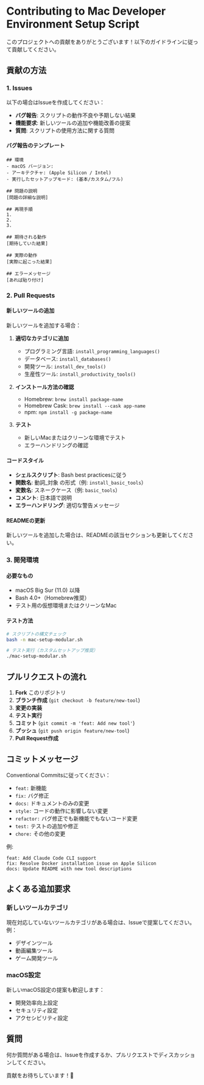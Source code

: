 # Contributing to Mac Developer Environment Setup Script

このプロジェクトへの貢献をありがとうございます！以下のガイドラインに従って貢献してください。

## 貢献の方法

### 1. Issues

以下の場合はIssueを作成してください：

- **バグ報告**: スクリプトの動作不良や予期しない結果
- **機能要求**: 新しいツールの追加や機能改善の提案
- **質問**: スクリプトの使用方法に関する質問

#### バグ報告のテンプレート

```
## 環境
- macOS バージョン: 
- アーキテクチャ: (Apple Silicon / Intel)
- 実行したセットアップモード: (基本/カスタム/フル)

## 問題の説明
[問題の詳細な説明]

## 再現手順
1. 
2. 
3. 

## 期待される動作
[期待していた結果]

## 実際の動作
[実際に起こった結果]

## エラーメッセージ
[あれば貼り付け]
```

### 2. Pull Requests

#### 新しいツールの追加

新しいツールを追加する場合：

1. **適切なカテゴリに追加**
   - プログラミング言語: `install_programming_languages()`
   - データベース: `install_databases()`
   - 開発ツール: `install_dev_tools()`
   - 生産性ツール: `install_productivity_tools()`

2. **インストール方法の確認**
   - Homebrew: `brew install package-name`
   - Homebrew Cask: `brew install --cask app-name`
   - npm: `npm install -g package-name`

3. **テスト**
   - 新しいMacまたはクリーンな環境でテスト
   - エラーハンドリングの確認

#### コードスタイル

- **シェルスクリプト**: Bash best practicesに従う
- **関数名**: 動詞_対象 の形式（例: `install_basic_tools`）
- **変数名**: スネークケース（例: `basic_tools`）
- **コメント**: 日本語で説明
- **エラーハンドリング**: 適切な警告メッセージ

#### READMEの更新

新しいツールを追加した場合は、READMEの該当セクションも更新してください。

### 3. 開発環境

#### 必要なもの

- macOS Big Sur (11.0) 以降
- Bash 4.0+（Homebrew推奨）
- テスト用の仮想環境またはクリーンなMac

#### テスト方法

```bash
# スクリプトの構文チェック
bash -n mac-setup-modular.sh

# テスト実行（カスタムセットアップ推奨）
./mac-setup-modular.sh
```

## プルリクエストの流れ

1. **Fork** このリポジトリ
2. **ブランチ作成** (`git checkout -b feature/new-tool`)
3. **変更の実装**
4. **テスト実行**
5. **コミット** (`git commit -m 'feat: Add new tool'`)
6. **プッシュ** (`git push origin feature/new-tool`)
7. **Pull Request作成**

## コミットメッセージ

Conventional Commitsに従ってください：

- `feat:` 新機能
- `fix:` バグ修正
- `docs:` ドキュメントのみの変更
- `style:` コードの動作に影響しない変更
- `refactor:` バグ修正でも新機能でもないコード変更
- `test:` テストの追加や修正
- `chore:` その他の変更

例:
```
feat: Add Claude Code CLI support
fix: Resolve Docker installation issue on Apple Silicon
docs: Update README with new tool descriptions
```

## よくある追加要求

### 新しいツールカテゴリ

現在対応していないツールカテゴリがある場合は、Issueで提案してください。例：

- デザインツール
- 動画編集ツール
- ゲーム開発ツール

### macOS設定

新しいmacOS設定の提案も歓迎します：

- 開発効率向上設定
- セキュリティ設定
- アクセシビリティ設定

## 質問

何か質問がある場合は、Issueを作成するか、プルリクエストでディスカッションしてください。

貢献をお待ちしています！🚀